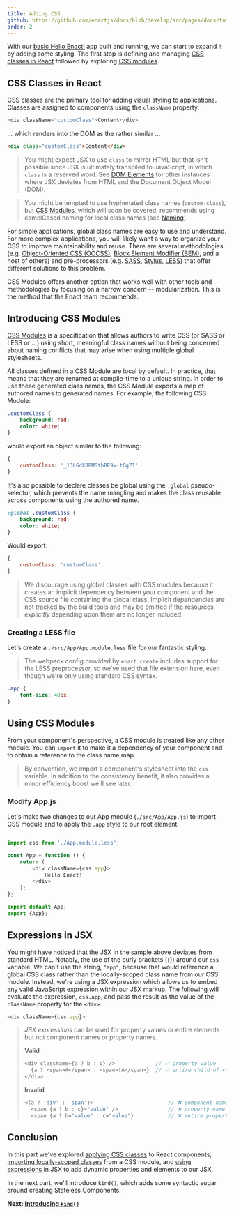 ```yaml
---
title: Adding CSS
github: https://github.com/enactjs/docs/blob/develop/src/pages/docs/tutorials/tutorial-hello-enact/adding-css/index.md
order: 2
---
```

With our [basic Hello Enact!](../basics/) app built and running, we can start to expand
it by adding some styling. The first stop is defining and managing [CSS classes in React](#css-classes-in-react) followed by exploring [CSS modules](#introducing-css-modules).

## CSS Classes in React

CSS classes are the primary tool for adding visual styling to applications. Classes are assigned
to components using the `className` property. 

```js
<div className="customClass">Content</div>
```
... which renders into the DOM as the rather similar ...

```html
<div class="customClass">Content</div>
```

> You might expect JSX to use `class` to mirror HTML but that isn't possible since JSX is ultimately
> transpiled to JavaScript, in which `class` is a reserved word. See [DOM
> Elements](https://react.dev/reference/react-dom/components) for other instances where
> JSX deviates from HTML and the Document Object Model (DOM).

> You might be tempted to use hyphenated class names (`custom-class`), 
> but [CSS Modules](https://github.com/css-modules/css-modules), which will soon be covered, 
> recommends using camelCased naming for local class names (see [Naming](https://github.com/css-modules/css-modules#naming)).

For simple applications, global class names are easy to use and understand. For more complex applications,
you will likely want a way to organize your CSS to improve maintainability and reuse. There are
several methodologies (e.g. [Object-Oriented CSS (OOCSS)](http://oocss.org/), [Block Element
Modifier (BEM)](http://getbem.com/), and a host of others) and pre-processors (e.g. [SASS](http://sass-lang.com/),
[Stylus](http://stylus-lang.com/), [LESS](http://lesscss.org/)) that offer
different solutions to this problem.

CSS Modules offers another option that works well with other tools and methodologies by focusing on
a narrow concern -- modularization.  This is the method that the Enact team recommends.

## Introducing CSS Modules

[CSS Modules](https://github.com/css-modules/css-modules) is a specification that allows authors to
write CSS (or SASS or LESS or ...) using short, meaningful class names without being concerned about
naming conflicts that may arise when using multiple global stylesheets.

All classes defined in a CSS Module are local by default. In practice, that means that they are
renamed at compile-time to a unique string. In order to use these generated class names, the CSS
Module exports a map of authored names to generated names. For example, the following CSS Module:

```css
.customClass {
	background: red;
	color: white;
}
```

would export an object similar to the following:

```js
{
	customClass: '_13LGdX8RMStbBE9w-t0gZ1'
}
```

It's also possible to declare classes be global using the `:global` pseudo-selector, which prevents
the name mangling and makes the class reusable across components using the authored name.

```css
:global .customClass {
	background: red;
	color: white;
}
```

Would export:

```js
{
	customClass: 'customClass'
}
```
> We discourage using global classes with CSS modules because it creates an implicit dependency
> between your component and the CSS source file containing the global class. Implicit dependencies
> are not tracked by the build tools and may be omitted if the resources *explicitly* depending
> upon them are no longer included.

### Creating a LESS file

Let's create a `./src/App/App.module.less` file for our fantastic styling.

> The webpack config provided by `enact create` includes support for the LESS preprocessor, so we've
> used that file extension here, even though we're only using standard CSS syntax.

```css
.app {
	font-size: 48px;
}
```

## Using CSS Modules

From your component's perspective, a CSS module is treated like any other module. You can `import`
it to make it a dependency of your component and to obtain a reference to the class name map.

> By convention, we import a component's stylesheet into the `css` variable. In addition to the
> consistency benefit, it also provides a minor efficiency boost we'll see later.

### Modify App.js

Let's make two changes to our App module (`./src/App/App.js`) to import CSS module and to apply the
`.app` style to our root element.

```js

import css from './App.module.less';

const App = function () {
	return (
		<div className={css.app}>
			Hello Enact!
		</div>
	);
};

export default App;
export {App};
```

## Expressions in JSX

You might have noticed that the JSX in the sample above deviates from standard HTML. Notably, the use of the curly brackets ({}) around our `css` variable. We can't use
the string, `"app"`, because that would reference a global CSS class rather than the locally-scoped
class name from our CSS module. Instead, we're using a JSX expression which allows us to embed any
valid JavaScript expression within our JSX markup. The following will evaluate the expression,
`css.app`, and pass the result as the value of the `className` property for the `<div>`.

```js
<div className={css.app}>
```
> *JSX expressions* can be used for property values or entire elements but not component names or
> property names.
>
> **Valid**
> ```js
> <div className={a ? b : c} />				// ✅ property value
>	{a ? <span>A</span> : <span>!A</span>}	// ✅ entire child of <div>
> </div>
> ```
> 
> **Invalid**
> ```js
> <{a ? 'div' : 'span'}>						// ❌ component name
>	<span {a ? b : c}="value" />				// ❌ property name
>	<span {a ? b="value" : c="value"}			// ❌ entire property
> ```

## Conclusion

In this part we've explored [applying CSS classes](#css-classes-in-react) to React components, [importing
locally-scoped classes](#introducing-css-modules) from a CSS module, and [using expressions
](#expressions-in-jsx) in JSX to add dynamic properties and elements to our JSX.

In the next part, we'll introduce `kind()`, which adds some
syntactic sugar around creating Stateless Components.

**Next: [Introducing `kind()`](../kind/)**
